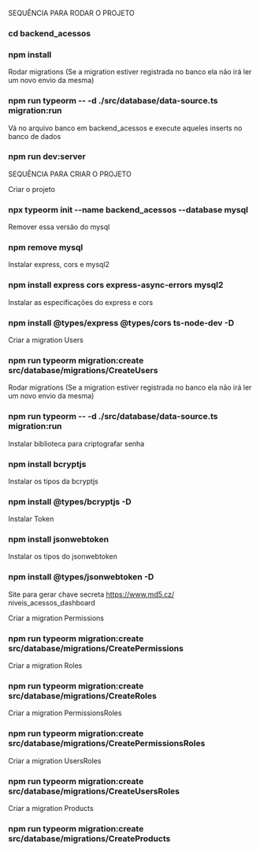 SEQUÊNCIA PARA RODAR O PROJETO

### cd backend_acessos

### npm install

Rodar migrations (Se a migration estiver registrada no banco ela não irá ler um novo envio da mesma)
### npm run typeorm -- -d ./src/database/data-source.ts migration:run

Vá no arquivo banco em backend_acessos e execute aqueles inserts no banco de dados

### npm run dev:server


SEQUÊNCIA PARA CRIAR O PROJETO

Criar o projeto
### npx typeorm init --name backend_acessos --database mysql

Remover essa versão do mysql
### npm remove mysql

Instalar express, cors e mysql2
### npm install express cors express-async-errors mysql2

Instalar as especificações do express e cors
### npm install @types/express @types/cors ts-node-dev -D

Criar a migration Users
### npm run typeorm migration:create src/database/migrations/CreateUsers

Rodar migrations (Se a migration estiver registrada no banco ela não irá ler um novo envio da mesma)
### npm run typeorm -- -d ./src/database/data-source.ts migration:run

Instalar biblioteca para criptografar senha
### npm install bcryptjs

Instalar os tipos da bcryptjs
### npm install @types/bcryptjs -D

Instalar Token
### npm install jsonwebtoken

Instalar os tipos do jsonwebtoken
### npm install @types/jsonwebtoken -D

Site para gerar chave secreta
https://www.md5.cz/
niveis_acessos_dashboard

Criar a migration Permissions
### npm run typeorm migration:create src/database/migrations/CreatePermissions

Criar a migration Roles
### npm run typeorm migration:create src/database/migrations/CreateRoles  

Criar a migration PermissionsRoles
### npm run typeorm migration:create src/database/migrations/CreatePermissionsRoles  

Criar a migration UsersRoles
### npm run typeorm migration:create src/database/migrations/CreateUsersRoles

Criar a migration Products
### npm run typeorm migration:create src/database/migrations/CreateProducts

